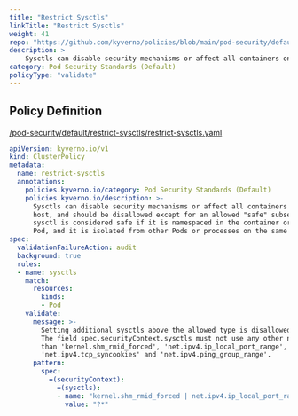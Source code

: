 ```yaml
---
title: "Restrict Sysctls"
linkTitle: "Restrict Sysctls"
weight: 41
repo: "https://github.com/kyverno/policies/blob/main/pod-security/default/restrict-sysctls/restrict-sysctls.yaml"
description: >
    Sysctls can disable security mechanisms or affect all containers on a host, and should be disallowed except for an allowed "safe" subset. A sysctl is considered safe if it is namespaced in the container or the Pod, and it is isolated from other Pods or processes on the same Node.
category: Pod Security Standards (Default)
policyType: "validate"
---
```


## Policy Definition
<a href="https://github.com/kyverno/policies/raw/main//pod-security/default/restrict-sysctls/restrict-sysctls.yaml" target="-blank">/pod-security/default/restrict-sysctls/restrict-sysctls.yaml</a>

```yaml
apiVersion: kyverno.io/v1
kind: ClusterPolicy
metadata:
  name: restrict-sysctls
  annotations:
    policies.kyverno.io/category: Pod Security Standards (Default)
    policies.kyverno.io/description: >-
      Sysctls can disable security mechanisms or affect all containers on a
      host, and should be disallowed except for an allowed "safe" subset. A
      sysctl is considered safe if it is namespaced in the container or the
      Pod, and it is isolated from other Pods or processes on the same Node.
spec:
  validationFailureAction: audit
  background: true
  rules:
  - name: sysctls
    match:
      resources:
        kinds:
        - Pod
    validate:
      message: >-
        Setting additional sysctls above the allowed type is disallowed.
        The field spec.securityContext.sysctls must not use any other names
        than 'kernel.shm_rmid_forced', 'net.ipv4.ip_local_port_range',
        'net.ipv4.tcp_syncookies' and 'net.ipv4.ping_group_range'.
      pattern:
        spec:
          =(securityContext):
            =(sysctls):
            - name: "kernel.shm_rmid_forced | net.ipv4.ip_local_port_range | net.ipv4.tcp_syncookies | net.ipv4.ping_group_range"
              value: "?*"
```
